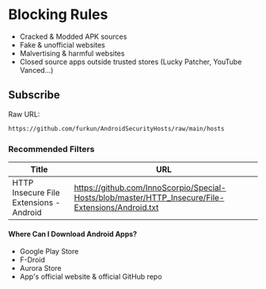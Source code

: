 # Blocking Rules
- Cracked & Modded APK sources
- Fake & unofficial websites
- Malvertising & harmful websites
- Closed source apps outside trusted stores (Lucky Patcher, YouTube Vanced...)

## Subscribe
Raw URL:
```sh
https://github.com/furkun/AndroidSecurityHosts/raw/main/hosts
```

### Recommended Filters
| Title | URL |
| --- | --- |
| HTTP Insecure File Extensions - Android | https://github.com/InnoScorpio/Special-Hosts/blob/master/HTTP_Insecure/File-Extensions/Android.txt |

#### Where Can I Download Android Apps?
- Google Play Store
- F-Droid
- Aurora Store
- App's official website & official GitHub repo

